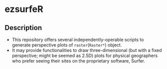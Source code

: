 # ezsurfeR
## Description
+ This repository offers several independently-operable scripts to generate perspective plots of `raster`(`Raster*`) object.
+ It may provide functionalities to draw three-dimensional (but with a fixed perspective; might be seemed as 2.5D) plots for physical geographers who prefer seeing their sites on the proprietary software, Surfer.
